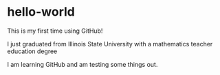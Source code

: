 # hello-world
This is my first time using GitHub!

I just graduated from Illinois State University with a mathematics teacher education degree

I am learning GitHub and am testing some things out. 
